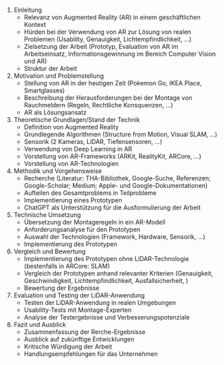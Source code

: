 1. Einleitung
   - Relevanz von Augmented Reality (AR) in einem geschäftlichen Kontext
   - Hürden bei der Verwendung von AR zur Lösung von realen Problemen (Usability, Genauigkeit, Lichtempfindlichkeit, ...)
   - Zielsetzung der Arbeit (Prototyp, Evaluation von AR im Arbeitseinsatz, Informationsgewinnung im Bereich Computer Vision und AR)
   - Struktur der Arbeit
1. Motivation und Problemstellung
   - Stellung von AR in der heutigen Zeit (Pokemon Go, IKEA Place, Smartglasses)
   - Beschreibung der Herausforderungen bei der Montage von Rauchmeldern (Regeln, Rechtliche Konsquenzen, ...)
   - AR als Lösungsansatz
1. Theoretische Grundlagen/Stand der Technik
   - Definition von Augmented Reality
   - Grundlegende Algorithmen (Structure from Motion, Visual SLAM, ...)
   - Sensorik (2 Kameras, LiDAR, Tiefensensoren, ...)
   - Verwendung von Deep Learning in AR
   - Vorstellung von AR-Frameworks (ARKit, RealityKit, ARCore, ...)
   - Vorstellung von AR-Technologien
1. Methodik und Vorgehensweise
   - Recherche (Literatur: THA-Bibliothek, Google-Suche, Referenzen; Google-Scholar; Medium; Apple- und Google-Dokumentationen)
   - Aufteilen des Gesamtproblems in Teilprobleme
   - Implementierung eines Prototypen
   - ChatGPT als Unterstützung für die Ausformulierung der Arbeit 
1. Technische Umsetzung
   - Übersetzung der Montageregeln in ein AR-Modell
   - Anforderungsanalyse für den Prototypen
   - Auswahl der Technologien (Framework, Hardware, Sensorik, ...)
   - Implementierung des Prototypen
1. Vergleich und Bewertung
   - Implementierung des Prototypen ohne LiDAR-Technologie (bestenfalls in ARCore: SLAM)
   - Vergleich der Prototypen anhand relevanter Kriterien (Genauigkeit, Geschwindigkeit, Lichtempfindlichkeit, Ausfallsicherheit, )
   - Bewertung der Ergebnisse
1. Evaluation und Testing der LiDAR-Anwendung
   - Testen der LiDAR-Anwendung in realen Umgebungen
   - Usability-Tests mit Montage-Experten
   - Analyse der Testergebnisse und Verbesserungspotenziale
1. Fazit und Ausblick
   - Zusammenfassung der Rerche-Ergebnisse
   - Ausblick auf zukünftige Entwicklungen
   - Kritische Würdigung der Arbeit
   - Handlungsempfehlungen für das Unternehmen